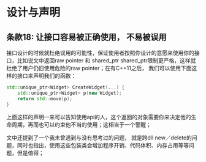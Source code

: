 # 设计与声明

条款18: 让接口容易被正确使用， 不易被误用
---

接口设计的时候就杜绝误用的可能性，保证使用者按照你设计的意愿来使用你的接口，比如说文中返回raw pointer 和 shared_ptr shared_ptr限制更严格，这样就杜绝了用户仍旧使用危险的raw pointer；在有C++11之后， 我们可以使用下面这样的接口来声明我们的函数：
```c++
std::unique_ptr<Widget> CreateWidget(...) {
    std::unique_ptr<Widget> p(new Widget);
    return std::move(p);
}
```
上面这样的声明一来可以告知使用api的人，这个返回的对象需要你来决定他的生命周期，再而也可以约束他不当的使用；这相当于一个警醒；

文中还提到了一个我未曾遇到与没有思考过的问题， 就是跨dll new／delete的问题，同时也指出，使用这些包装类会增加程序开销、代码体积、内存占用等等问题，但是值得；



